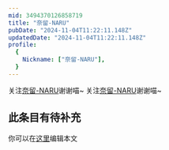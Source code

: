 ```yaml
---
mid: 3494370126858719
title: "奈留-NARU"
pubDate: "2024-11-04T11:22:11.148Z"
updatedDate: "2024-11-04T11:22:11.148Z"
profile:
  {
    Nickname: ["奈留-NARU"],
  }
---
```


关注[奈留-NARU](https://space.bilibili.com/3494370126858719)谢谢喵~ 关注[奈留-NARU](https://space.bilibili.com/3494370126858719)谢谢喵~

## 此条目有待补充
你可以在[这里](https://github.com/Yuhanawa/VTuber.ICU-Content/edit/master/v/奈留-NARU/index.md)编辑本文
